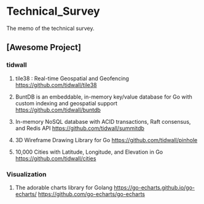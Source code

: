 # Technical_Survey
The memo of the technical survey.


## [Awesome Project]

### tidwall

1. tile38 : Real-time Geospatial and Geofencing
https://github.com/tidwall/tile38

2. BuntDB is an embeddable, in-memory key/value database for Go with custom indexing and geospatial support
https://github.com/tidwall/buntdb

3. In-memory NoSQL database with ACID transactions, Raft consensus, and Redis API
https://github.com/tidwall/summitdb

4. 3D Wireframe Drawing Library for Go 
https://github.com/tidwall/pinhole

5. 10,000 Cities with Latitude, Longitude, and Elevation in Go
https://github.com/tidwall/cities


### Visualization
1. The adorable charts library for Golang https://go-echarts.github.io/go-echarts/
https://github.com/go-echarts/go-echarts
